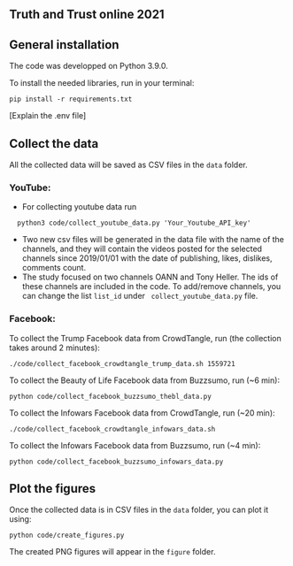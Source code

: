 ## Truth and Trust online 2021

## General installation

The code was developped on Python 3.9.0.

To install the needed libraries, run in your terminal:

```
pip install -r requirements.txt
```

[Explain the .env file]

## Collect the data

All the collected data will be saved as CSV files in the `data` folder.

### YouTube:
- For collecting youtube data run
```
  python3 code/collect_youtube_data.py 'Your_Youtube_API_key'
```
- Two new csv files will be generated in the data file with the name of the channels, and they will contain the videos posted for the selected channels since 2019/01/01 with the date of publishing, likes, dislikes, comments count.
- The study focused on two channels OANN and Tony Heller. The ids of these channels are included in the code. To add/remove channels, you can change the list ``` list_id ``` under ``` collect_youtube_data.py``` file.


### Facebook:

To collect the Trump Facebook data from CrowdTangle, run (the collection takes around 2 minutes):

```
./code/collect_facebook_crowdtangle_trump_data.sh 1559721
```

To collect the Beauty of Life Facebook data from Buzzsumo, run (~6 min):
```
python code/collect_facebook_buzzsumo_thebl_data.py
```

To collect the Infowars Facebook data from CrowdTangle, run (~20 min):

```
./code/collect_facebook_crowdtangle_infowars_data.sh
```

To collect the Infowars Facebook data from Buzzsumo, run (~4 min):
```
python code/collect_facebook_buzzsumo_infowars_data.py
```

## Plot the figures

Once the collected data is in CSV files in the `data` folder, you can plot it using:

```
python code/create_figures.py
```

The created PNG figures will appear in the `figure` folder.